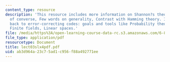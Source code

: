 ```yaml
---
content_type: resource
description: 'This resource includes more information on Shannon?s theory i.e. Proof
  of converse, Few words on generality, Contrast with Hamming theory. It talks about
  back to error-correcting codes: goals and tools like Probability theory, Algebra:
  Finite fields, Linear spaces.'
file: /media/https%3A/open-learning-course-data-rc.s3.amazonaws.com/6-895-essential-coding-theory-fall-2004/ab3d964a23c75ad1c956f88a492771ee_lect03slx4pdf.pdf
file_type: application/pdf
resourcetype: Document
title: lect03slx4pdf.pdf
uid: ab3d964a-23c7-5ad1-c956-f88a492771ee
---
```

